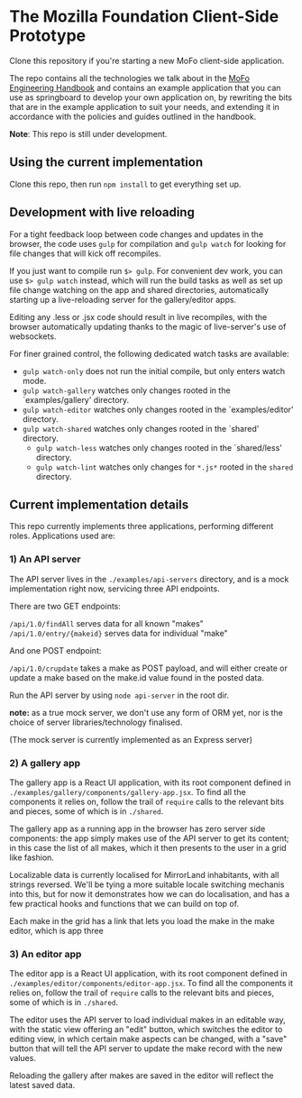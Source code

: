 # The  Mozilla Foundation Client-Side Prototype 

Clone this repository if you're starting a new MoFo client-side application.

The repo contains all the technologies we talk about in the [MoFo Engineering Handbook](https://github.com/MozillaFoundation/MoFo-Engineering-Handbook)
and contains an example application that you can use as springboard
to develop your own application on, by rewriting the bits that are
in the example application to suit your needs, and extending it
in accordance with the policies and guides outlined in the handbook.

**Note**: This repo is still under development.

## Using the current implementation

Clone this repo, then run `npm install` to get everything set up.

## Development with live reloading

For a tight feedback loop between code changes and updates in the browser, the
code uses `gulp` for compilation and `gulp watch` for looking for file changes
that will kick off recompiles.

If you just want to compile run `$> gulp`. For convenient dev work, you can
use `$> gulp watch` instead, which will run the build tasks as well as set
up file change watching on the app and shared directories, automatically
starting up a live-reloading server for the gallery/editor apps.

Editing any .less or .jsx code should result in live recompiles, with the browser
automatically updating thanks to the magic of live-server's use of websockets.

For finer grained control, the following dedicated watch tasks are available:

- `gulp watch-only` does not run the initial compile, but only enters watch mode.
- `gulp watch-gallery` watches only changes rooted in the `examples/gallery' directory.
- `gulp watch-editor` watches only changes rooted in the `examples/editor' directory.
- `gulp watch-shared` watches only changes rooted in the `shared' directory.
  - `gulp watch-less` watches only changes rooted in the `shared/less' directory.
  - `gulp watch-lint` watches only changes for `*.js*` rooted in the `shared` directory.


## Current implementation details

This repo currently implements three applications, performing different
roles. Applications used are:

### 1) An API server

  The API server lives in the `./examples/api-servers` directory, and is a
  mock implementation right now, servicing three API endpoints.

There are two GET endpoints:

  `/api/1.0/findAll` serves data for all known "makes"
  `/api/1.0/entry/{makeid}` serves data for individual "make"

And one POST endpoint:

  `/api/1.0/crupdate` takes a make as POST payload, and will
  either create or update a make based on the make.id value
  found in the posted data.

Run the API server by using `node api-server` in the root dir.

**note:** as a true mock server, we don't use any form of ORM
yet, nor is the choice of server libraries/technology finalised.

(The mock server is currently implemented as an Express server)

### 2) A gallery app

The gallery app is a React UI application, with its root component
defined in `./examples/gallery/components/gallery-app.jsx`. To find
all the components it relies on, follow the trail of `require` calls
to the relevant bits and pieces, some of which is in `./shared`.

The gallery app as a running app in the browser has zero server
side components: the app simply makes use of the API server to
get its content; in this case the list of all makes, which it then
presents to the user in a grid like fashion.

Localizable data is currently localised for MirrorLand inhabitants,
with all strings reversed. We'll be tying a more suitable locale
switching mechanis into this, but for now it demonstrates how
we can do localisation, and has a few practical hooks and functions
that we can build on top of.

Each make in the grid has a link that lets you load the make in
the make editor, which is app three

### 3) An editor app

The editor app is a React UI application, with its root component
defined in `./examples/editor/components/editor-app.jsx`. To find
all the components it relies on, follow the trail of `require` calls
to the relevant bits and pieces, some of which is in `./shared`.

The editor uses the API server to load individual makes in an
editable way, with the static view offering an "edit" button,
which switches the editor to editing view, in which certain
make aspects can be changed, with a "save" button that will
tell the API server to update the make record with the new values.

Reloading the gallery after makes are saved in the editor will
reflect the latest saved data.
